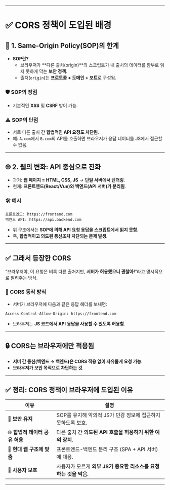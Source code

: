 
---

# **✅ CORS 정책이 도입된 배경**

## **🔐 1. Same-Origin Policy(SOP)의 한계**
- **SOP란?**  
  - 브라우저가 **다른 출처(origin)**의 스크립트가 내 출처의 데이터를 함부로 읽지 못하게 막는 **보안 정책**.
  - 출처(`origin`)는 **프로토콜 + 도메인 + 포트**로 구성됨.

### **🛡️ SOP의 장점**
- 기본적인 **XSS** 및 **CSRF** 방어 가능.

### **⚠️ SOP의 단점**
- 서로 다른 출처 간 **합법적인 API 요청도 차단됨**.
- 예: `A.com`에서 `B.com`의 API를 호출하면 브라우저가 응답 데이터를 JS에서 접근할 수 없음.

---

## **🌐 2. 웹의 변화: API 중심으로 진화**
- 과거: **웹 페이지 = HTML, CSS, JS** → **단일 서버에서 렌더링**.
- 현재: **프론트엔드(React/Vue)와 백엔드(API 서버)가 분리됨**.

### **🛠️ 예시**
```
프론트엔드: https://frontend.com
백엔드 API: https://api.backend.com
```
- 위 구조에서는 **SOP에 의해 API 요청 응답을 스크립트에서 읽지 못함**.
- 즉, **합법적이고 의도된 통신조차 차단되는 문제 발생**.

---

## **✅ 그래서 등장한 CORS**
“브라우저야, 이 요청은 비록 다른 출처지만, **서버가 허용했으니 괜찮아!**”라고 명시적으로 알려주는 방식.

### **🔹 CORS 동작 방식**
- 서버가 브라우저에 다음과 같은 응답 헤더를 보내면:
```http
Access-Control-Allow-Origin: https://frontend.com
```
- 브라우저는 **JS 코드에서 API 응답을 사용할 수 있도록 허용함**.

---

## **🔒 CORS는 브라우저에만 적용됨**
- **서버 간 통신(백엔드 → 백엔드)은 CORS 적용 없이 자유롭게 요청 가능**.
- **브라우저가 보안 목적으로 차단하는 것**.

---

## **✅ 정리: CORS 정책이 브라우저에 도입된 이유**

| **이유**                | **설명** |
|------------------------|------------------------------|
| 🔐 **보안 유지**        | SOP를 유지해 악의적 JS가 민감 정보에 접근하지 못하도록 보호. |
| 🌐 **합법적 데이터 공유 허용** | 다른 출처 간 **의도된 API 호출을 허용하기 위한 예외 장치**. |
| 📱 **현대 웹 구조에 맞춤** | 프론트엔드-백엔드 분리 구조 (SPA + API 서버)에 대응. |
| 🔎 **사용자 보호**      | 사용자가 모르게 **외부 JS가 중요한 리소스를 요청하는 것을 막음**. |

---

